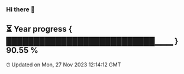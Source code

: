 ### Hi there 👋
⏳ Year progress { ███████████████████████████▁▁▁ } 90.55 %
---
⏰ Updated on Mon, 27 Nov 2023 12:14:12 GMT

